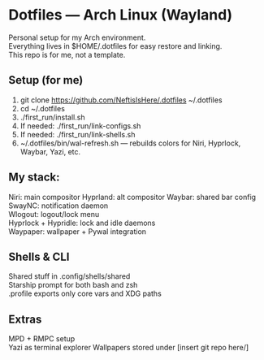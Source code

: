 # Dotfiles — Arch Linux (Wayland)

Personal setup for my Arch environment.  
Everything lives in $HOME/.dotfiles for easy restore and linking.  
This repo is for me, not a template.

## Setup (for me)

1. git clone https://github.com/NeftisIsHere/.dotfiles ~/.dotfiles
2. cd ~/.dotfiles
3. ./first_run/install.sh
4. If needed: ./first_run/link-configs.sh
5. If needed: ./first_run/link-shells.sh
6. ~/.dotfiles/bin/wal-refresh.sh — rebuilds colors for Niri, Hyprlock, Waybar, Yazi, etc.

## My stack:

Niri: main compositor
Hyprland: alt compositor
Waybar: shared bar config
SwayNC: notification daemon  
Wlogout: logout/lock menu  
Hyprlock + Hypridle: lock and idle daemons  
Waypaper: wallpaper + Pywal integration

## Shells & CLI

Shared stuff in .config/shells/shared  
Starship prompt for both bash and zsh  
.profile exports only core vars and XDG paths

## Extras

MPD + RMPC setup  
Yazi as terminal explorer
Wallpapers stored under [insert git repo here/]

